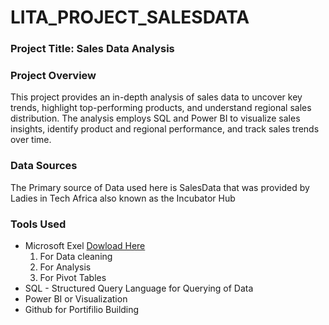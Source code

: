 # LITA_PROJECT_SALESDATA
### Project Title: Sales Data Analysis

### Project Overview 
This project provides an in-depth analysis of sales data to uncover key trends, highlight top-performing products, and understand regional sales distribution. The analysis employs SQL and Power BI to visualize sales insights, identify product and regional performance, and track sales trends over time.

### Data Sources
The Primary source of Data used here is SalesData that was provided by Ladies in Tech Africa also known as the Incubator Hub

### Tools Used
- Microsoft Exel [Dowload Here](https://www.microsoft.com)
    1. For Data cleaning
    2. For Analysis
    3. For Pivot Tables
- SQL - Structured Query Language for Querying of Data
- Power BI or Visualization
- Github for Portifilio Building

